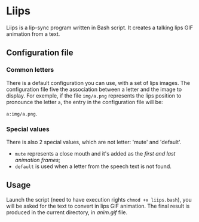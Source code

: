 # Liips

Liips is a lip-sync program written in Bash script. It creates a talking lips GIF animation from a text.

## Configuration file

### Common letters
There is a default configuration you can use, with a set of lips images. The configuration file five the association between a letter and the image to display. For exemple, if the file ```img/a.png``` represents the lips position to pronounce the letter ```a```, the entry in the configuration file will be:

```a:img/a.png```.

### Special values

There is also 2 special values, which are not letter: 'mute' and 'default'.

- `mute` represents a close mouth and it's added as the *first and last animation frames*;
- `default` is used when a letter from the speech text is not found.

## Usage

Launch the script (need to have execution rights ```chmod +x liips.bash```), you will be asked for the text to convert in lips GIF animation. The final result is produced in the current directory, in *anim.gif* file.